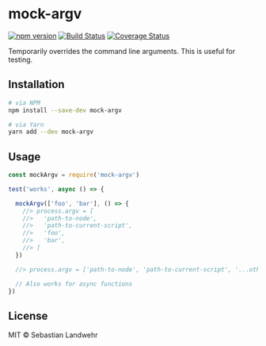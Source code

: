 <!--@h1([pkg.name])-->
# mock-argv
<!--/@-->

<!--@shields('npm', 'travis', 'coveralls')-->
[![npm version](https://img.shields.io/npm/v/mock-argv.svg)](https://www.npmjs.com/package/mock-argv) [![Build Status](https://img.shields.io/travis/dword-design/mock-argv/master.svg)](https://travis-ci.org/dword-design/mock-argv) [![Coverage Status](https://img.shields.io/coveralls/dword-design/mock-argv/master.svg)](https://coveralls.io/r/dword-design/mock-argv?branch=master)
<!--/@-->

<!--@pkg.description-->
Temporarily overrides the command line arguments. This is useful for testing.
<!--/@-->

## Installation

```sh
# via NPM
npm install --save-dev mock-argv

# via Yarn
yarn add --dev mock-argv
```

## Usage

```js
const mockArgv = require('mock-argv')

test('works', async () => {

  mockArgv(['foo', 'bar'], () => {
    //> process.argv = [
    //>   'path-to-node',
    //>   'path-to-current-script',
    //>   'foo',
    //>   'bar',
    //> ]
  })

  //> process.argv = ['path-to-node', 'path-to-current-script', '...other-params']

  // Also works for async functions
})
```

<!--@license()-->
## License

MIT © Sebastian Landwehr
<!--/@-->
